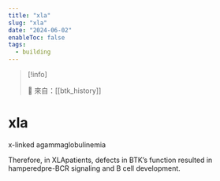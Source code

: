 ```yaml
---
title: "xla"
slug: "xla"
date: "2024-06-02"
enableToc: false
tags:
  - building
---
```


> [!info]
>
> 🌱 來自：[[btk_history]]

# xla

x-linked agammaglobulinemia

Therefore, in XLApatients, defects in BTK’s function resulted in hamperedpre-BCR signaling and B cell development.
